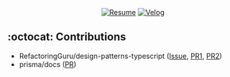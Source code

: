 <div align=center>
  <a href="https://docs.google.com/document/d/1jt9m4EKJ-eN9xgDeXl8C1IIWQ58Dwgqqxc5jG9Nms4s/edit?usp=sharing">
  <img alt="Resume" src ="https://img.shields.io/badge/Resume-027DFD?&style=for-the-badge"/></a> 
  <a href="https://velog.io/@leemhoon00">
  <img alt="Velog" src ="https://img.shields.io/badge/Velog-20C997.svg?&style=for-the-badge&logo=Velog&logoColor=white"/></a>
</div>

## :octocat: Contributions
- RefactoringGuru/design-patterns-typescript ([Issue](https://github.com/RefactoringGuru/design-patterns-typescript/issues/37), [PR1](https://github.com/RefactoringGuru/design-patterns-typescript/pull/38), [PR2](https://github.com/RefactoringGuru/design-patterns-typescript/pull/39))
- prisma/docs ([PR](https://github.com/prisma/docs/pull/5579))
